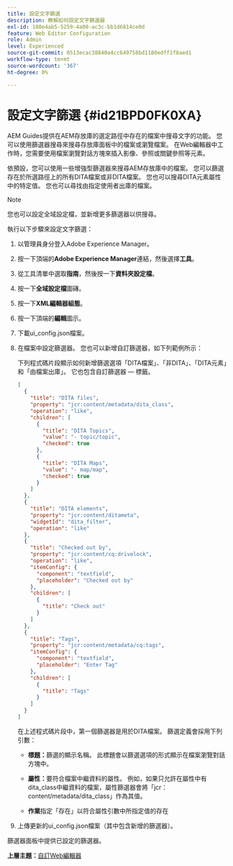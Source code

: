 ```yaml
---
title: 設定文字篩選
description: 瞭解如何設定文字篩選器
exl-id: 180e4ab5-5259-4a00-ac3c-bb1d6814ce0d
feature: Web Editor Configuration
role: Admin
level: Experienced
source-git-commit: 0513ecac38840a4cc649758bd1180edff1f8aed1
workflow-type: tm+mt
source-wordcount: '367'
ht-degree: 0%

---
```


# 設定文字篩選 {#id21BPD0FK0XA}

AEM Guides提供在AEM存放庫的選定路徑中存在的檔案中搜尋文字的功能。 您可以使用篩選器搜尋來搜尋存放庫面板中的檔案或瀏覽檔案。 在Web編輯器中工作時，您需要使用檔案瀏覽對話方塊來插入影像、參照或關鍵參照等元素。

依預設，您可以使用一些增強型篩選器來搜尋AEM存放庫中的檔案。 您可以篩選存在於所選路徑上的所有DITA檔案或非DITA檔案。 您也可以搜尋DITA元素屬性中的特定值。 您也可以尋找由指定使用者出庫的檔案。

>[!NOTE]
>
> 您也可以設定全域設定檔，並新增更多篩選器以供搜尋。

執行以下步驟來設定文字篩選：

1. 以管理員身分登入Adobe Experience Manager。
1. 按一下頂端的&#x200B;**Adobe Experience Manager**&#x200B;連結，然後選擇&#x200B;**工具**。
1. 從工具清單中選取&#x200B;**指南**，然後按一下&#x200B;**資料夾設定檔**。
1. 按一下&#x200B;**全域設定檔**&#x200B;圖磚。
1. 按一下&#x200B;**XML編輯器組態**。
1. 按一下頂端的&#x200B;**編輯**&#x200B;圖示。
1. 下載ui\_config.json檔案。
1. 在檔案中設定篩選器。 您也可以新增自訂篩選器，如下列範例所示：

   下列程式碼片段顯示如何新增篩選選項「DITA檔案」、「非DITA」、「DITA元素」和「由檔案出庫」。 它也包含自訂篩選器 — 標籤。

   ```json
   [
     {
       "title": "DITA files",
       "property": "jcr:content/metadata/dita_class",
       "operation": "like",
       "children": [
         {
           "title": "DITA Topics",
           "value": "- topic/topic",
           "checked": true
         },
         {
           "title": "DITA Maps",
           "value": "- map/map",
           "checked": true
         }
       ]
     },
     {
       "title": "DITA elements",
       "property": "jcr:content/ditameta",
       "widgetId": "dita_filter",
       "operation": "like"
     },
     {
       "title": "Checked out by",
       "property": "jcr:content/cq:drivelock",
       "operation": "like",
       "itemConfig": {
         "component": "textfield",
         "placeholder": "Checked out by"
       },
       "children": [
         {
           "title": "Check out"
         }
       ]
     },
     {
       "title": "Tags",
       "property": "jcr:content/metadata/cq:tags",
       "itemConfig": {
         "component": "textfield",
         "placeholder": "Enter Tag"
       },
       "children": [
         {
           "title": "Tags"
         }
       ]
     }
   ]
   ```

   在上述程式碼片段中，第一個篩選器是用於DITA檔案。 篩選定義會採用下列引數：

   - **標題：**&#x200B;篩選的顯示名稱。 此標題會以篩選選項的形式顯示在檔案瀏覽對話方塊中。

   - **屬性：**&#x200B;要符合檔案中繼資料的屬性。 例如，如果只允許在屬性中有dita\_class中繼資料的檔案，屬性篩選器會將「jcr：content/metadata/dita\_class」作為其值。

   - **作業**&#x200B;指定「存在」以符合屬性引數中所指定值的存在

1. 上傳更新的ui\_config.json檔案（其中包含新增的篩選器）。

篩選器面板中提供已設定的篩選器。

**上層主題：**[&#x200B;自訂Web編輯器](conf-web-editor.md)
